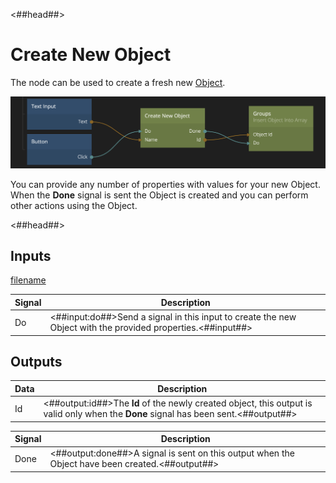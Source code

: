 <##head##>

# Create New Object

The node can be used to create a fresh new [Object](nodes/data/object/object/).

<div class="ndl-image-with-background l">

![](./create-new-object.png)

</div>

You can provide any number of properties with values for your new Object. When the **Done** signal is sent the Object is created and you can perform other actions using the Object.

<##head##>

## Inputs

[filename](../properties.md ':include')

| Signal                             | Description                                                                                                 |
| ---------------------------------- | ----------------------------------------------------------------------------------------------------------- |
| <span class="ndl-signal">Do</span> | <##input:do##>Send a signal in this input to create the new Object with the provided properties.<##input##> |

## Outputs

| Data                             | Description                                                                                                                          |
| -------------------------------- | ------------------------------------------------------------------------------------------------------------------------------------ |
| <span class="ndl-data">Id</span> | <##output:id##>The **Id** of the newly created object, this output is valid only when the **Done** signal has been sent.<##output##> |

| Signal                               | Description                                                                                     |
| ------------------------------------ | ----------------------------------------------------------------------------------------------- |
| <span class="ndl-signal">Done</span> | <##output:done##>A signal is sent on this output when the Object have been created.<##output##> |
